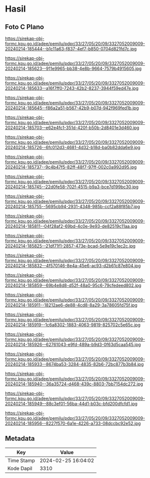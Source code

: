 # Hasil

## Foto C Plano

https://sirekap-obj-formc.kpu.go.id/adee/pemilu/pdpr/33/27/05/20/09/3327052009009-20240214-185444--b1c11a63-f837-4ef7-b850-0704d821fd7c.jpg

https://sirekap-obj-formc.kpu.go.id/adee/pemilu/pdpr/33/27/05/20/09/3327052009009-20240214-185623--911e9965-bb38-4e8b-9664-7579b4915605.jpg

https://sirekap-obj-formc.kpu.go.id/adee/pemilu/pdpr/33/27/05/20/09/3327052009009-20240214-185633--a16f7ff0-7243-42b2-8237-3944f59ed47e.jpg

https://sirekap-obj-formc.kpu.go.id/adee/pemilu/pdpr/33/27/05/20/09/3327052009009-20240214-185645--f86a2a51-b567-42b9-b07d-942f969fed1b.jpg

https://sirekap-obj-formc.kpu.go.id/adee/pemilu/pdpr/33/27/05/20/09/3327052009009-20240214-185703--e62e4fc1-351d-420f-b50b-2d8401e3d460.jpg

https://sirekap-obj-formc.kpu.go.id/adee/pemilu/pdpr/33/27/05/20/09/3327052009009-20240214-185726--6fc012d3-4681-4d32-b18d-ba0b82dda6e9.jpg

https://sirekap-obj-formc.kpu.go.id/adee/pemilu/pdpr/33/27/05/20/09/3327052009009-20240214-185737--9c4b47f5-82ff-48f7-97ff-002c0a992d95.jpg

https://sirekap-obj-formc.kpu.go.id/adee/pemilu/pdpr/33/27/05/20/09/3327052009009-20240214-185745--22d0fe58-702f-4515-b9a3-bce7d199bc30.jpg

https://sirekap-obj-formc.kpu.go.id/adee/pemilu/pdpr/33/27/05/20/09/3327052009009-20240214-185755--5695cb94-2931-4348-985b-ccf2a88f85b7.jpg

https://sirekap-obj-formc.kpu.go.id/adee/pemilu/pdpr/33/27/05/20/09/3327052009009-20240214-185811--04f28af2-69bd-4c0e-9e93-de82519c11aa.jpg

https://sirekap-obj-formc.kpu.go.id/adee/pemilu/pdpr/33/27/05/20/09/3327052009009-20240214-185825--21df71f1-2857-473e-bcad-5e9e19c1ec2c.jpg

https://sirekap-obj-formc.kpu.go.id/adee/pemilu/pdpr/33/27/05/20/09/3327052009009-20240214-185832--4f570146-8e4a-45e6-ac93-d2b61c87e804.jpg

https://sirekap-obj-formc.kpu.go.id/adee/pemilu/pdpr/33/27/05/20/09/3327052009009-20240214-185859--69b4e8d8-d52f-48a0-95c6-79cfedeed802.jpg

https://sirekap-obj-formc.kpu.go.id/adee/pemilu/pdpr/33/27/05/20/09/3327052009009-20240214-185911--18212ae6-de88-4cd8-8a29-3a78605fd75f.jpg

https://sirekap-obj-formc.kpu.go.id/adee/pemilu/pdpr/33/27/05/20/09/3327052009009-20240214-185919--1c6a8302-1883-4063-9819-825702c5e65c.jpg

https://sirekap-obj-formc.kpu.go.id/adee/pemilu/pdpr/33/27/05/20/09/3327052009009-20240214-185926--62761043-e9fd-489a-b9d3-0f63d5caa545.jpg

https://sirekap-obj-formc.kpu.go.id/adee/pemilu/pdpr/33/27/05/20/09/3327052009009-20240214-185933--8674ba53-3284-4835-82b6-72bc877b3b84.jpg

https://sirekap-obj-formc.kpu.go.id/adee/pemilu/pdpr/33/27/05/20/09/3327052009009-20240214-185940--36a35724-d468-439c-8803-7bb7154dc272.jpg

https://sirekap-obj-formc.kpu.go.id/adee/pemilu/pdpr/33/27/05/20/09/3327052009009-20240214-185949--88c3ef01-56ba-44d1-b03c-bfd200dfcfd1.jpg

https://sirekap-obj-formc.kpu.go.id/adee/pemilu/pdpr/33/27/05/20/09/3327052009009-20240214-185956--8227f570-6a1e-4226-a733-08dccbc92e52.jpg


## Metadata

| Key        | Value               |
| ---------- | ------------------- |
| Time Stamp | 2024-02-25 16:04:02 |
| Kode Dapil | 3310                |



